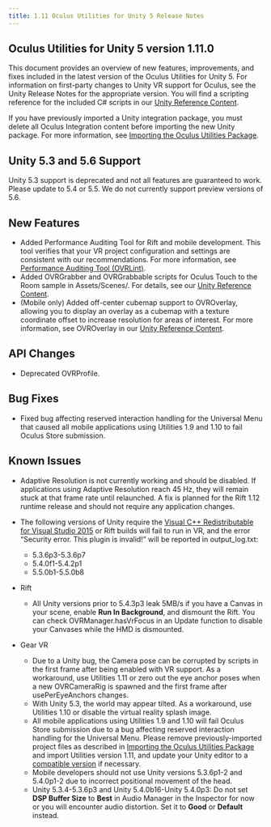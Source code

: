 ```yaml
---
title: 1.11 Oculus Utilities for Unity 5 Release Notes
---
```




## Oculus Utilities for Unity 5 version 1.11.0

This document provides an overview of new features, improvements, and fixes included in the latest version of the Oculus Utilities for Unity 5. For information on first-party changes to Unity VR support for Oculus, see the Unity Release Notes for the appropriate version. You will find a scripting reference for the included C# scripts in our [Unity Reference Content](/documentation/unity/latest/concepts/book-unity-reference/).

If you have previously imported a Unity integration package, you must delete all Oculus Integration content before importing the new Unity package. For more information, see [Importing the Oculus Utilities Package](/documentation/unity/latest/concepts/unity-import/).

## Unity 5.3 and 5.6 Support

Unity 5.3 support is deprecated and not all features are guaranteed to work. Please update to 5.4 or 5.5. We do not currently support preview versions of 5.6.

## New Features

* Added Performance Auditing Tool for Rift and mobile development. This tool verifies that your VR project configuration and settings are consistent with our recommendations. For more information, see [Performance Auditing Tool (OVRLint)](/documentation/unity/latest/concepts/unity-perf/#unity-perf-auditing "The performance auditing tool may be used to verify that your Rift or mobile VR project configuration and settings are consistent with our recommendations.").
* Added OVRGrabber and OVRGrabbable scripts for Oculus Touch to the Room sample in Assets/Scenes/. For details, see our [Unity Reference Content](/documentation/unity/latest/concepts/book-unity-reference/).
* (Mobile only) Added off-center cubemap support to OVROverlay, allowing you to display an overlay as a cubemap with a texture coordinate offset to increase resolution for areas of interest. For more information, see OVROverlay in our [Unity Reference Content](/documentation/unity/latest/concepts/book-unity-reference/).


## API Changes

* Deprecated OVRProfile.


## Bug Fixes

* Fixed bug affecting reserved interaction handling for the Universal Menu that caused all mobile applications using Utilities 1.9 and 1.10 to fail Oculus Store submission.


## Known Issues

* Adaptive Resolution is not currently working and should be disabled. If applications using Adaptive Resolution reach 45 Hz, they will remain stuck at that frame rate until relaunched. A fix is planned for the Rift 1.12 runtime release and should not require any application changes.
* The following versions of Unity require the [Visual C++ Redistributable for Visual Studio 2015](https://www.microsoft.com/en-us/download/details.aspx?id=48145) or Rift builds will fail to run in VR, and the error “Security error. This plugin is invalid!” will be reported in output\_log.txt:
	+ 5.3.6p3-5.3.6p7
	+ 5.4.0f1-5.4.2p1
	+ 5.5.0b1-5.5.0b8
	
* Rift
	+ All Unity versions prior to 5.4.3p3 leak 5MB/s if you have a Canvas in your scene, enable **Run In Background**, and dismount the Rift. You can check OVRManager.hasVrFocus in an Update function to disable your Canvases while the HMD is dismounted.
	
* Gear VR
	+ Due to a Unity bug, the Camera pose can be corrupted by scripts in the first frame after being enabled with VR support. As a workaround, use Utilities 1.11 or zero out the eye anchor poses when a new OVRCameraRig is spawned and the first frame after usePerEyeAnchors changes.
	+ With Unity 5.3, the world may appear tilted. As a workaround, use Utilities 1.10 or disable the virtual reality splash image.
	+ All mobile applications using Utilities 1.9 and 1.10 will fail Oculus Store submission due to a bug affecting reserved interaction handling for the Universal Menu. Please remove previously-imported project files as described in [Importing the Oculus Utilities Package](/documentation/unity/latest/concepts/unity-import/ "Oculus Utilities for Unity is an optional Unity Package that includes scripts, prefabs, and other resources to assist with development.") and import Utilities version 1.11, and update your Unity editor to a [compatible version](/documentation/unity/latest/concepts/unity-req/ "This guide describes Unity Editor version recommendations and system requirements.") if necessary. 
	+ Mobile developers should not use Unity versions 5.3.6p1-2 and 5.4.0p1-2 due to incorrect positional movement of the head.
	+ Unity 5.3.4-5.3.6p3 and Unity 5.4.0b16-Unity 5.4.0p3: Do not set **DSP Buffer Size** to **Best** in Audio Manager in the Inspector for now or you will encounter audio distortion. Set it to **Good** or **Default** instead.
	


